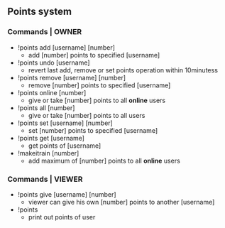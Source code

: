 ## Points system
### Commands | OWNER
- !points add [username] [number]
    - add [number] points to specified [username]
- !points undo [username]
    - revert last add, remove or set points operation within 10minutess
- !points remove [username] [number]
    - remove [number] points to specified [username]
- !points online [number]
    - give or take [number] points to all **online** users
- !points all [number]
    - give or take [number] points to all users
- !points set [username] [number]
    - set [number] points to specified [username]
- !points get [username]
    - get points of [username]
- !makeitrain [number]
    - add maximum of [number] points to all **online** users

### Commands | VIEWER
- !points give [username] [number]
    - viewer can give his own [number] points to another [username]
- !points
    - print out points of user